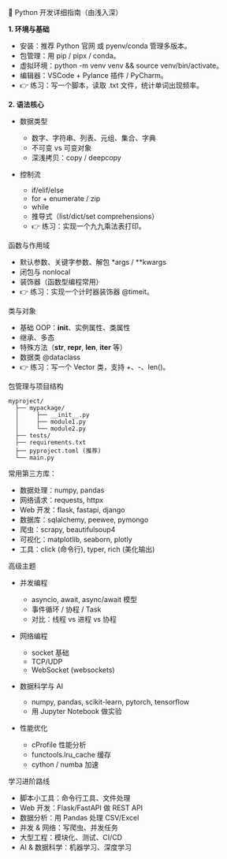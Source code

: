 🐍 Python 开发详细指南（由浅入深）

**1. 环境与基础**
- 安装：推荐 Python 官网 或 pyenv/conda 管理多版本。
- 包管理：用 pip / pipx / conda。
- 虚拟环境：python -m venv venv && source venv/bin/activate。
- 编辑器：VSCode + Pylance 插件 / PyCharm。
- 👉 练习：写一个脚本，读取 .txt 文件，统计单词出现频率。

**2. 语法核心**
- 数据类型
  - 数字、字符串、列表、元组、集合、字典
  - 不可变 vs 可变对象
  - 深浅拷贝：copy / deepcopy

- 控制流
  - if/elif/else
  - for + enumerate / zip
  - while
  - 推导式（list/dict/set comprehensions）
  - 👉 练习：实现一个九九乘法表打印。

函数与作用域
  - 默认参数、关键字参数、解包 *args / **kwargs
  - 闭包与 nonlocal
  - 装饰器（函数型编程常用）
  - 👉 练习：实现一个计时器装饰器 @timeit。

类与对象
  - 基础 OOP：__init__、实例属性、类属性
  - 继承、多态
  - 特殊方法（__str__, __repr__, __len__, __iter__ 等）
  - 数据类 @dataclass
  - 👉 练习：写一个 Vector 类，支持 +、-、len()。

包管理与项目结构
```
myproject/
  ├── mypackage/
  │     ├── __init__.py
  │     ├── module1.py
  │     └── module2.py
  ├── tests/
  ├── requirements.txt
  ├── pyproject.toml (推荐)
  └── main.py
```


常用第三方库：
- 数据处理：numpy, pandas
- 网络请求：requests, httpx
- Web 开发：flask, fastapi, django
- 数据库：sqlalchemy, peewee, pymongo
- 爬虫：scrapy, beautifulsoup4
- 可视化：matplotlib, seaborn, plotly
- 工具：click (命令行), typer, rich (美化输出)

高级主题
- 并发编程
  - asyncio, await, async/await 模型
  - 事件循环 / 协程 / Task
  - 对比：线程 vs 进程 vs 协程

- 网络编程
  - socket 基础
  - TCP/UDP
  - WebSocket (websockets)

- 数据科学与 AI
  - numpy, pandas, scikit-learn, pytorch, tensorflow
  - 用 Jupyter Notebook 做实验

- 性能优化
  - cProfile 性能分析
  - functools.lru_cache 缓存
  - cython / numba 加速

学习进阶路线
- 脚本小工具：命令行工具、文件处理
- Web 开发：Flask/FastAPI 做 REST API
- 数据分析：用 Pandas 处理 CSV/Excel
- 并发 & 网络：写爬虫、并发任务
- 大型工程：模块化、测试、CI/CD
- AI & 数据科学：机器学习、深度学习
